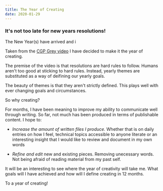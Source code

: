 ```yaml
---
title: The Year of Creating
date: 2020-01-29
---
```


### It's not too late for new years resolutions!

The New Year(s) have arrived and i

Taken from the [CGP Grey video](https://en.wikipedia.org/wiki/Lunar_calendar) I have decided to make it the year of creating.

The premise of the video is that resolutions are hard rules to follow. 
Humans aren't too good at sticking to hard rules. 
Instead, yearly themes are substituted as a way of deifining our yearly goals.

The beauty of themes is that they aren't strictly defined. This plays well with ever changing goals and circumstances.

So why creating?

For months, I have been meaning to improve my ability to communicate well through writing. So far, not much has been produced in terms of publishable content. I hope to:

- *Increase the amount of written files I produce.* Whether that is on daily entries on how I feel, technical topics accessible to anyone literate or an interesting insight that I would like to review and document in my own words

- *Refine and edit* new and existing pieces. Removing unecessary words. Not being afraid of reading material from my past self.



It will be an interesting to see where the year of creativity will take me. What goals will I have achieved and how will I define creating in 12 months.

To a year of creating!


